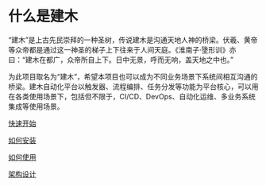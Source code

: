 # 什么是建木

“建木”是上古先民崇拜的一种圣树，传说建木是沟通天地人神的桥梁。伏羲、黄帝等众帝都是通过这一神圣的梯子上下往来于人间天庭。《淮南子·墬形训》亦曰：“建木在都广，众帝所自上下。日中无景，呼而无响，盖天地之中也。”

为此项目取名为“建木”，希望本项目也可以成为不同业务场景下系统间相互沟通的桥梁。建木自动化平台以触发器、流程编排、任务分发等功能为平台核心，可以用在各类使用场景下，包括但不限于，CI/CD、DevOps、自动化运维、多业务系统集成等使用场景。

[快速开始](https://docs.jianmu.dev/guide/quick-start.html)

[如何安装](https://docs.jianmu.dev/guide/installation-docker.html)

[如何使用](https://docs.jianmu.dev/guide/quick-start.html)

[架构设计](https://gitee.com/jianmu-dev/jianmu-architecture-as-code)